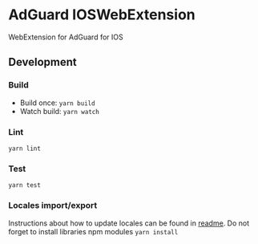 # AdGuard IOSWebExtension
WebExtension for AdGuard for IOS

## Development

### Build
- Build once: `yarn build`
- Watch build: `yarn watch`

### Lint
`yarn lint`

### Test
`yarn test`

### Locales import/export
Instructions about how to update locales can be found in [readme](./tools/locales/README.md). Do not forget to install libraries npm modules `yarn install`
